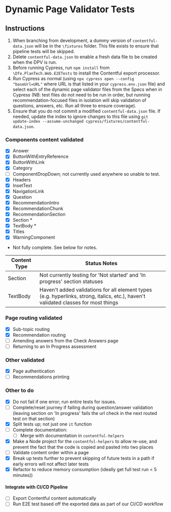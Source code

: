 # Dynamic Page Validator Tests

## Instructions

1. When branching from development, a dummy version of `contentful-data.json` will be in the `\fixtures` folder. This file exists to ensure that pipeline tests will be skipped. 
2. Delete `contentful-data.json` to enable a fresh data file to be created when the DPV is run.
3. Before running Cypress, run `npm install` from `\Dfe.PlanTech.Web.E2ETests` to install the Contentful export processor.
4. Run Cypress as normal (using `npx cypress open --config "baseUrl=URL"` where URL is that listed in your `cypress.env.json` file) and select each of the dynamic page validator files from the Specs when in Cypress (NB: test files do not need to be run in order, but running recommendation-focused files in isolation will skip validation of questions, answers, etc. Run all three to ensure coverage).
5. Ensure that you do not commit a modified `contentful-data.json` file. If needed, update the index to ignore changes to this file using `git update-index --assume-unchanged cypress/fixtures/contentful-data.json`.

### Components content validated

- [x] Answer
- [x] ButtonWithEntryReference
- [x] ButtonWithLink
- [x] Category
- [ ] ComponentDropDown; not currently used anywhere so unable to test.
- [x] Headers
- [x] InsetText
- [x] NavigationLink
- [x] Question
- [x] RecommendationIntro 
- [x] RecommendationChunk
- [x] RecommendationSection
- [x] Section *
- [x] TextBody *
- [x] Titles
- [x] WarningComponent

* Not fully complete. See below for notes.

| Content Type        | Status Notes                                                                                                                        |
| ------------------- | ----------------------------------------------------------------------------------------------------------------------------------- |
| Section             | Not currently testing for 'Not started' and 'In progress' section statuses                                                          |
| TextBody            | Haven't added validations for all element types (e.g. hyperlinks, strong, italics, etc.), haven't validated classes for most things |


### Page routing validated

- [x] Sub-topic routing
- [x] Recommendation routing
- [ ] Amending answers from the Check Answers page
- [ ] Returning to an In Progress assessment

### Other validated

- [x] Page authentication
- [ ] Recommendations printing

### Other to do

- [x] Do not fail if one error; run entire tests for issues.
- [ ] Complete/reset journey if failing during question/answer validation (leaving section on 'In progress' fails the url check in the next routed test on that section)
- [x] Split tests up; not just one `it` function
- [ ] Complete documentation:
   - [ ] Merge with documentation in `contentful-helpers`
- [x] Make a Node project for the `contentful-helpers` to allow re-use, and prevent the fact that the code is copied and pasted into two places
- [ ] Validate content order within a page
- [x] Break up tests further to prevent skipping of future tests in a path if early errors will not affect later tests
- [x] Refactor to reduce memory consumption (ideally get full test run < 5 minutes))

#### Integrate with CI/CD Pipeline

- [ ] Export Contentful content automatically
- [ ] Run E2E test based off the exported data as part of our CI/CD workflow
